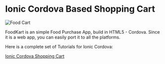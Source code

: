 # Ionic Cordova Based Shopping Cart 

![Food Cart ](http://i0.wp.com/www.arjunsk.com/wp-content/uploads/2016/02/bg_foodcart.png)

FoodKart is an simple Food Purchase App, build in HTML5 - Cordova. Since it is a web app, you can easily port it to all the platforms.

Here is a complete set of Tutorials for Ionic Cordova:

[Ionic Cordova Shopping Cart ](http://www.arjunsk.com/html5/how-to-build-html5-app-using-ionic-cordova-part-4)


